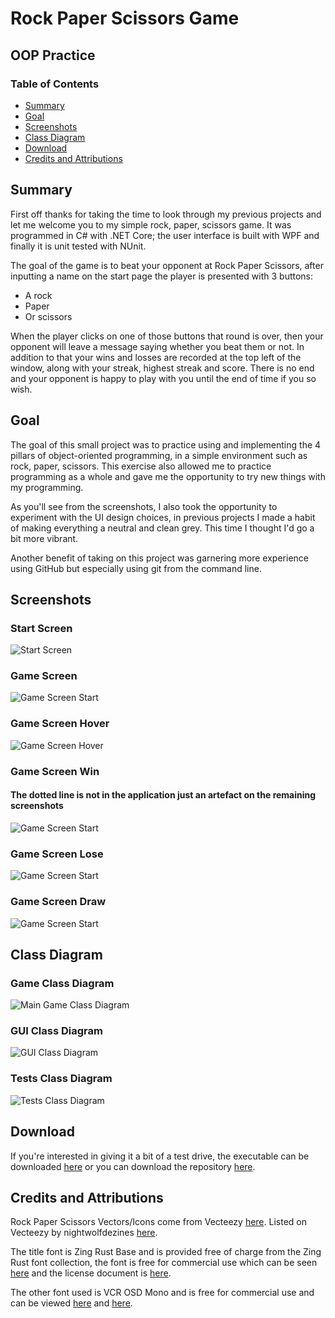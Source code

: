 # Rock Paper Scissors Game #
## OOP Practice ##

### Table of Contents ###
* [Summary](https://github.com/AlexGriffinGit/Rock-Paper-Scissors-OOP/blob/main/README.md#summary)
* [Goal](https://github.com/AlexGriffinGit/Rock-Paper-Scissors-OOP/blob/main/README.md#goal)
* [Screenshots](https://github.com/AlexGriffinGit/Rock-Paper-Scissors-OOP/blob/main/README.md#screenshots)
* [Class Diagram](https://github.com/AlexGriffinGit/Rock-Paper-Scissors-OOP/blob/main/README.md#class-diagram)
* [Download](https://github.com/AlexGriffinGit/Rock-Paper-Scissors-OOP/blob/main/README.md#download)
* [Credits and Attributions](https://github.com/AlexGriffinGit/Rock-Paper-Scissors-OOP/blob/main/README.md#credits-and-attributions)

## Summary ##
First off thanks for taking the time to look through my previous projects and let me welcome you to my simple rock, paper, scissors game. It was programmed in C# with .NET Core; the user interface is built with WPF and finally it is unit tested with NUnit. 

The goal of the game is to beat your opponent at Rock Paper Scissors, after inputting a name on the start page the player is presented with 3 buttons:
- A rock
- Paper
- Or scissors

When the player clicks on one of those buttons that round is over, then your opponent will leave a message saying whether you beat them or not. In addition to that your wins and losses are recorded at the top left of the window, along with your streak, highest streak and score. There is no end and your opponent is happy to play with you until the end of time if you so wish.

## Goal ##
The goal of this small project was to practice using and implementing the 4 pillars of object-oriented programming, in a simple environment such as rock, paper, scissors. This exercise also allowed me to practice programming as a whole and gave me the opportunity to try new things with my programming.

As you'll see from the screenshots, I also took the opportunity to experiment with the UI design choices, in previous projects I made a habit of making everything a neutral and clean grey. This time I thought I'd go a bit more vibrant.

Another benefit of taking on this project was garnering more experience using GitHub but especially using git from the command line.

## Screenshots ##
### Start Screen ###
![Start Screen](/Images/StartScreen.webp)
### Game Screen ###
![Game Screen Start](/Images/GameScreen.webp)
### Game Screen Hover ###
![Game Screen Hover](/Images/GameScreenHover.webp)
### Game Screen Win ###
#### The dotted line is not in the application just an artefact on the remaining screenshots ####
![Game Screen Start](/Images/GameScreenWin.webp)
### Game Screen Lose ###
![Game Screen Start](/Images/GameScreenLost.webp)
### Game Screen Draw ###
![Game Screen Start](/Images/GameScreenDraw.webp)


## Class Diagram ##
### Game Class Diagram ###
![Main Game Class Diagram](/Images/GameClassDiagram.webp)
### GUI Class Diagram ###
![GUI Class Diagram](/Images/GUIClassDiagram.webp)
### Tests Class Diagram ###
![Tests Class Diagram](/Images/TestsClassDiagram.webp)

## Download ##
If you're interested in giving it a bit of a test drive, the executable can be downloaded [here](https://github.com/AlexGriffinGit/Rock-Paper-Scissors-OOP/raw/main/Rock%20Paper%20Scissors.exe) or you can download the repository [here](https://github.com/AlexGriffinGit/Rock-Paper-Scissors-OOP/archive/main.zip).

## Credits and Attributions ##
Rock Paper Scissors Vectors/Icons come from Vecteezy [here](https://www.vecteezy.com/free-vector/rock-paper-scissors). Listed on Vecteezy by nightwolfdezines [here](https://www.vecteezy.com/vector-art/691489-retro-offset-rock-paper-scissors-icons).

The title font is Zing Rust Base and is provided free of charge from the Zing Rust font collection, the font is free for commercial use which can be seen [here](https://www.1001fonts.com/zing-font.html) and the license document is [here](https://github.com/AlexGriffinGit/Rock-Paper-Scissors-OOP/blob/main/EULA%20Free%20Font%20License%20Ver.%202.0.pdf).

The other font used is VCR OSD Mono and is free for commercial use and can be viewed [here](https://fontmeme.com/fonts/vcr-osd-mono-font/) and [here](https://www.dafont.com/vcr-osd-mono.font).
